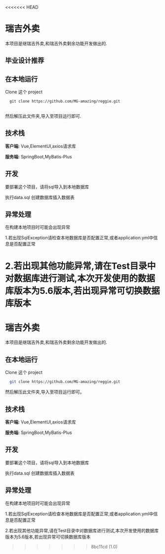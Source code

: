 <<<<<<< HEAD
# 瑞吉外卖 
  
 本项目是继瑞吉外卖,和瑞吉外卖剩余功能开发做出的.
 
 ## 毕业设计推荐
  
  
  
 ## 在本地运行 
  
 Clone 这个 project 
  
 ```bash 
   git clone https://github.com/MG-amazing/reggie.git 
  
 ``` 
 然后解压此文件夹,导入至项目运行即可. 
  
  
  
 ## 技术栈 
  
 **客户端:** Vue,ElementUI,axios请求库 
  
 **服务端:** SpringBoot,MyBatis-Plus 
  
  
 ## 开发 
  
 要部署这个项目，请将sql导入到本地数据库 
  
 执行data.sql 
 创建数据库插入数据表 
  
  
 ## 异常处理 
  
 在构建本地项目时可能会出现异常 
  
 1.若出现SqlException请检查本地数据库是否配置正常,或者application.yml中信息是否配置正常 
  
 2.若出现其他功能异常,请在Test目录中对数据库进行测试,本次开发使用的数据库版本为5.6版本,若出现异常可切换数据库版本
=======

# 瑞吉外卖

本项目是继瑞吉外卖,和瑞吉外卖剩余功能开发做出的.



## 在本地运行

Clone 这个 project

```bash
  git clone https://github.com/MG-amazing/reggie.git

```
然后解压此文件夹,导入至项目运行即可。



## 技术栈

**客户端:** Vue,ElementUI,axios请求库

**服务端:** SpringBoot,MyBatis-Plus


## 开发

要部署这个项目，请将sql导入到本地数据库

执行data.sql
创建数据库插入数据表


## 异常处理

在构建本地项目时可能会出现异常

1.若出现SqlException请检查本地数据库是否配置正常,或者application.yml中信息是否配置正常

2.若出现其他功能异常,请在Test目录中对数据库进行测试,本次开发使用的数据库版本为5.6版本,若出现异常可切换数据库版本


>>>>>>> 8bc11cd (1.0)
